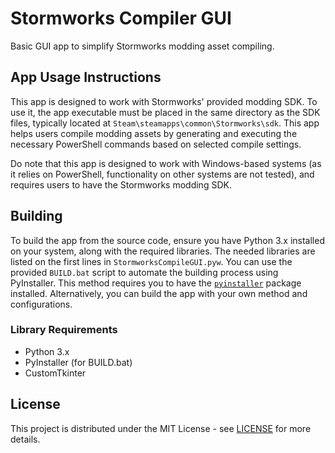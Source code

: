 # Stormworks Compiler GUI
Basic GUI app to simplify Stormworks modding asset compiling.

## App Usage Instructions
This app is designed to work with Stormworks' provided modding SDK. To use it, the app executable must be placed in the same directory as the SDK files, typically located at `Steam\steamapps\common\Stormworks\sdk`. This app helps users compile modding assets by generating and executing the necessary PowerShell commands based on selected compile settings.

Do note that this app is designed to work with Windows-based systems (as it relies on PowerShell, functionality on other systems are not tested), and requires users to have the Stormworks modding SDK.

## Building
To build the app from the source code, ensure you have Python 3.x installed on your system, along with the required libraries. The needed libraries are listed on the first lines in `StormworksCompileGUI.pyw`. You can use the provided `BUILD.bat` script to automate the building process using PyInstaller. This method requires you to have the [`pyinstaller`](https://pyinstaller.org/en/stable/) package installed. Alternatively, you can build the app with your own method and configurations.

### Library Requirements
- Python 3.x
- PyInstaller (for BUILD.bat)
- CustomTkinter

## License
This project is distributed under the MIT License - see [LICENSE](https://github.com/CruzerBlade9369/StormworksCompilerGUI/blob/main/LICENSE) for more details.
